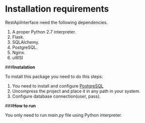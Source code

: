 Installation requirements
==========================


RestApiInterface need the following dependencies.

1. A proper Python 2.7 interpreter.
2. Flask.
3. SQLAlchemy.
4. PostgreSQL.
5. Nginx.
6. uWSI


###**Instalation**

To install this package you need to do this steps:

1. You need to install and configure [PostgreSQL](http://www.postgresql.org/docs/manuals/ "PostgreSQL docs")
2. Uncompress the project and place it in any path in your system.
3. Configure database connection(user, pass).


###**How to run**

You only need to run _main.py_ file using Python interpreter.